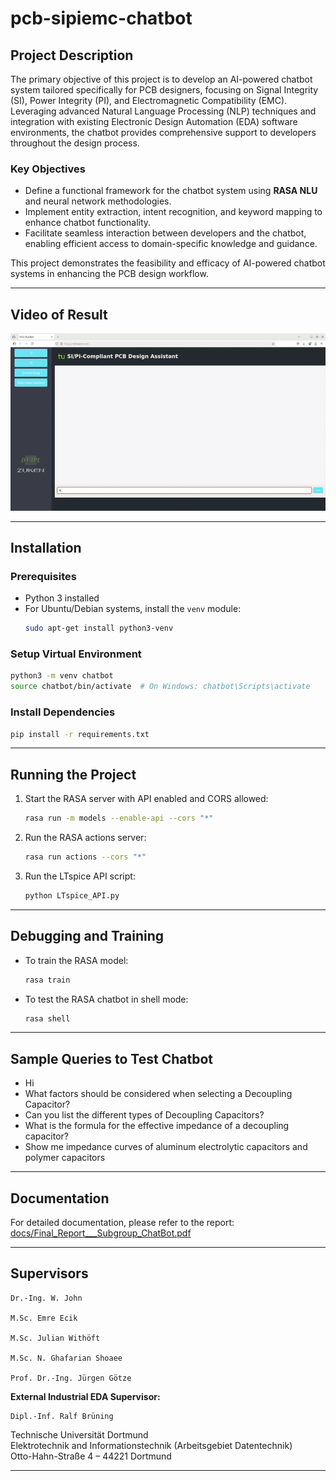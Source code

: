 # pcb-sipiemc-chatbot

## Project Description

The primary objective of this project is to develop an AI-powered chatbot system tailored specifically for PCB designers, focusing on Signal Integrity (SI), Power Integrity (PI), and Electromagnetic Compatibility (EMC). Leveraging advanced Natural Language Processing (NLP) techniques and integration with existing Electronic Design Automation (EDA) software environments, the chatbot provides comprehensive support to developers throughout the design process.

### Key Objectives
- Define a functional framework for the chatbot system using **RASA NLU** and neural network methodologies.
- Implement entity extraction, intent recognition, and keyword mapping to enhance chatbot functionality.
- Facilitate seamless interaction between developers and the chatbot, enabling efficient access to domain-specific knowledge and guidance.

This project demonstrates the feasibility and efficacy of AI-powered chatbot systems in enhancing the PCB design workflow.

---

## Video of Result
![Demo](docs/Result.gif)

---

## Installation

### Prerequisites
- Python 3 installed  
- For Ubuntu/Debian systems, install the `venv` module:
  ```bash
  sudo apt-get install python3-venv
  ```

### Setup Virtual Environment
```bash
python3 -m venv chatbot
source chatbot/bin/activate  # On Windows: chatbot\Scripts\activate
```

### Install Dependencies
```bash
pip install -r requirements.txt
```

---

## Running the Project

1. Start the RASA server with API enabled and CORS allowed:
   ```bash
   rasa run -m models --enable-api --cors "*"
   ```
2. Run the RASA actions server:
   ```bash
   rasa run actions --cors "*"
   ```
3. Run the LTspice API script:
   ```bash
   python LTspice_API.py
   ```

---

## Debugging and Training

- To train the RASA model:
  ```bash
  rasa train
  ```
- To test the RASA chatbot in shell mode:
  ```bash
  rasa shell
  ```

---

## Sample Queries to Test Chatbot

- Hi
- What factors should be considered when selecting a Decoupling Capacitor?
- Can you list the different types of Decoupling Capacitors?
- What is the formula for the effective impedance of a decoupling capacitor?
- Show me impedance curves of aluminum electrolytic capacitors and polymer capacitors

---

## Documentation

For detailed documentation, please refer to the report:  
[docs/Final_Report___Subgroup_ChatBot.pdf](docs/Final_Report___Subgroup_ChatBot.pdf)

---

## Supervisors

    Dr.-Ing. W. John

    M.Sc. Emre Ecik

    M.Sc. Julian Withöft

    M.Sc. N. Ghafarian Shoaee

    Prof. Dr.-Ing. Jürgen Götze

**External Industrial EDA Supervisor:**

    Dipl.-Inf. Ralf Brüning

Technische Universität Dortmund  
Elektrotechnik and Informationstechnik (Arbeitsgebiet Datentechnik)  
Otto-Hahn-Straße 4 – 44221 Dortmund


---
